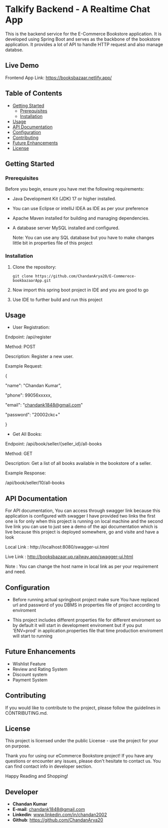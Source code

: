 # Talkify Backend - A Realtime Chat App

This is the backend service for the E-Commerce Bookstore application. It is developed using Spring Boot and serves as the backbone of the bookstore application.
It provides a lot of API to handle HTTP request and also manage databse.

## Live Demo

Frontend App Link: https://booksbazaar.netlify.app/

## Table of Contents

- [Getting Started](#getting-started)
  - [Prerequisites](#prerequisites)
  - [Installation](#installation)
- [Usage](#usage)
- [API Documentation](#api-documentation)
- [Configuration](#configuration)
- [Contributing](#contributing)
- [Future Enhancements](#future-enhancements)
- [License](#license)

## Getting Started

### Prerequisites

Before you begin, ensure you have met the following requirements:

- Java Development Kit (JDK) 17 or higher installed.
- You can use Eclipse or intelliJ IDEA as IDE as per your preference
- Apache Maven installed for building and managing dependencies.
- A database server MySQL installed and configured.
  
  Note: You can use any SQL database but you have to make changes little bit in properties file of this project


### Installation

1. Clone the repository:

   ```shell
   git clone https://github.com/ChandanArya20/E-Commerece-bookbazaarApp.git
   ```
2. Now import this spring boot project in IDE and you are good to go
   
3. Use IDE to further build and run this project


## Usage
- User Registration:

Endpoint: /api/register

Method: POST

Description: Register a new user.

Example Request:

{

  "name": "Chandan Kumar",
  
  "phone": 99056xxxxx,
  
  "email": "chandank1848@gmail.com"

  "password": "20002ckc+"
  
}


- Get All Books:

Endpoint: /api/book/seller/{seller_id}/all-books

Method: GET

Description: Get a list of all books available in the bookstore of a seller.

Example Response:

/api/book/seller/10/all-books


## API Documentation
For API documentation, You can access through swagger link because this application is configured with swagger I have provided two links the first one is for only when this project is running on local machine and the second live link you can use to just see a demo of the api documentation which is live because this project is deployed somewhere, go and visite and have a look

Local Link : http://localhost:8080/swagger-ui.html

Live Link : http://booksbazaar.up.railway.app/swagger-ui.html

Note : You can change the host name in local link as per your requirement and need.

## Configuration

- Before running actual springboot project make sure You have replaced url and password of you DBMS in properties file of project according to enviroment

- This project includes different properties file for different enviroment so by default it will start in development enviroment but if you put 'ENV=prod' in application.properties file that time production enviroment will start to running

## Future Enhancements
- Wishlist Feature
- Review and Rating System
- Discount system
- Payment System

## Contributing
If you would like to contribute to the project, please follow the guidelines in CONTRIBUTING.md.

## License
This project is licensed under the public License - use the project for your on purpose.

Thank you for using our eCommerce Bookstore project! If you have any questions or encounter any issues, please don't hesitate to contact us. You can find contact info in developer section.

Happy Reading and Shopping!

## Developer 
- **Chandan Kumar**
- **E-mail**: chandank1848@gmail.com
- **Linkedin**: www.linkedin.com/in/chandan2002
- **Github**: https://github.com/ChandanArya20
